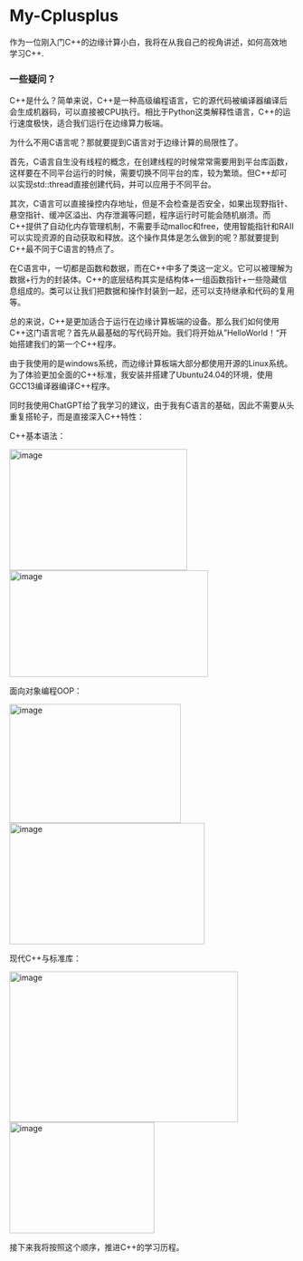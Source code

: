 # My-Cplusplus
作为一位刚入门C++的边缘计算小白，我将在从我自己的视角讲述，如何高效地学习C++.
### 一些疑问？
C++是什么？简单来说，C++是一种高级编程语言，它的源代码被编译器编译后会生成机器码，可以直接被CPU执行。相比于Python这类解释性语言，C++的运行速度极快，适合我们运行在边缘算力板端。

为什么不用C语言呢？那就要提到C语言对于边缘计算的局限性了。

首先，C语言自生没有线程的概念，在创建线程的时候常常需要用到平台库函数，这样要在不同平台运行的时候，需要切换不同平台的库，较为繁琐。但C++却可以实现std::thread直接创建代码，并可以应用于不同平台。

其次，C语言可以直接操控内存地址，但是不会检查是否安全，如果出现野指针、悬空指针、缓冲区溢出、内存泄漏等问题，程序运行时可能会随机崩溃。而C++提供了自动化内存管理机制，不需要手动malloc和free，使用智能指针和RAII可以实现资源的自动获取和释放。这个操作具体是怎么做到的呢？那就要提到C++最不同于C语言的特点了。

在C语言中，一切都是函数和数据，而在C++中多了类这一定义。它可以被理解为数据+行为的封装体。C++的底层结构其实是结构体+一组函数指针+一些隐藏信息组成的。类可以让我们把数据和操作封装到一起，还可以支持继承和代码的复用等。

总的来说，C++是更加适合于运行在边缘计算板端的设备。那么我们如何使用C++这门语言呢？首先从最基础的写代码开始。我们将开始从”HelloWorld！“开始搭建我们的第一个C++程序。

由于我使用的是windows系统，而边缘计算板端大部分都使用开源的Linux系统。为了体验更加全面的C++标准，我安装并搭建了Ubuntu24.04的环境，使用GCC13编译器编译C++程序。

同时我使用ChatGPT给了我学习的建议，由于我有C语言的基础，因此不需要从头重复搭轮子，而是直接深入C++特性：

C++基本语法：

<img width="314" height="214" alt="image" src="https://github.com/user-attachments/assets/18119c6f-ae41-4f3e-a82c-af587c558b41" />

<img width="351" height="188" alt="image" src="https://github.com/user-attachments/assets/dfc4ae90-46ad-4f2f-93c9-91954150f56a" />

面向对象编程OOP：

<img width="303" height="210" alt="image" src="https://github.com/user-attachments/assets/7a96948e-0cce-4a79-bf26-484fb2bdd0d2" />

<img width="345" height="214" alt="image" src="https://github.com/user-attachments/assets/18efad0e-37b6-419d-9fbc-438e1efeb896" />

现代C++与标准库：

<img width="404" height="266" alt="image" src="https://github.com/user-attachments/assets/b9160c8d-2912-4149-9330-b351b7055668" />

<img width="256" height="196" alt="image" src="https://github.com/user-attachments/assets/1d5ee080-6652-47f9-b3a3-fd0e04388a41" />

接下来我将按照这个顺序，推进C++的学习历程。
